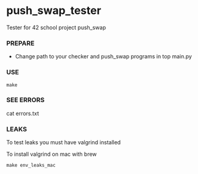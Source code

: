 # push_swap_tester
Tester for 42 school project push_swap


### PREPARE

* Change path to your checker and push_swap programs in top main.py

### USE
```
make
```

### SEE ERRORS
cat errors.txt

### LEAKS
To test leaks you must have valgrind installed

To install valgrind on mac with brew
```
make env_leaks_mac
```
